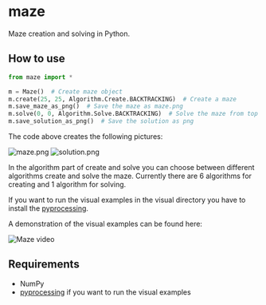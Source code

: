 # maze
Maze creation and solving in Python.

## How to use
```python
from maze import *

m = Maze()  # Create maze object
m.create(25, 25, Algorithm.Create.BACKTRACKING)  # Create a maze
m.save_maze_as_png()  # Save the maze as maze.png
m.solve(0, 0, Algorithm.Solve.BACKTRACKING)  # Solve the maze from top left to bottom right
m.save_solution_as_png()  # Save the solution as png
```
The code above creates the following pictures:

![maze.png](https://raw.githubusercontent.com/jsmolka/maze/master/example/maze.png) ![solution.png](https://raw.githubusercontent.com/jsmolka/maze/master/example/solution.png)

In the algorithm part of create and solve you can choose between different algorithms create and solve the maze. Currently there are 6 algorithms for creating and 1 algorithm for solving.

If you want to run the visual examples in the visual directory you have to install the [pyprocessing](https://github.com/jsmolka/pyprocessing).

A demonstration of the visual examples can be found here:

![Maze video](https://www.youtube.com/watch?v=6kv5HKPB1XU)

## Requirements
- NumPy
- [pyprocessing](https://github.com/jsmolka/pyprocessing) if you want to run the visual examples